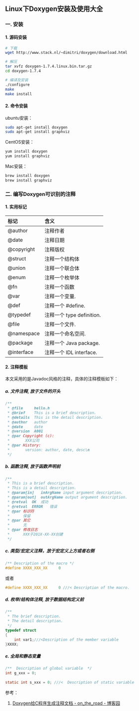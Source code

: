 ## Linux下Doxygen安装及使用大全

### 一. 安装

#### 1. 源码安装
```sh
# 下载
wget http://www.stack.nl/~dimitri/doxygen/download.html

# 解压
tar xvfz doxygen-1.7.4.linux.bin.tar.gz
cd doxygen-1.7.4

# 编译及安装
./configure
make
make install
```

#### 2. 命令安装

ubuntu安装：
```sh
sudo apt-get install doxygen
sudo apt-get install graphviz
```

CentOS安装：
```sh
yum install doxygen
yum install graphviz
```

Mac安装：
```sh
brew install doxygen
brew install graphviz
```

### 二. 编写Doxygen可识别的注释

#### 1. 实用标记

|     标记      |            含义             |
| :--------     | :-----------------------  | 
|  @author      |   注释作者                 |
|  @date        |   注释日期                 |
|  @copyright   |   注释版权                 |
|  @struct      |   注释一个结构体            |
|  @union       |   注释一个联合体            |
|  @enum        |   注释一个枚举体            |
|  @fn          |   注释一个函数              |  
|  @var         |   注释一个变量.             |
|  @def         |   注释一个 #define.         |
|  @typedef     |   注释一个 type definition. |
|  @file        |   注释一个文件.             |
|  @namespace   |   注释一个命名空间.          |
|  @package     |   注释一个 Java package.    |
|  @interface   |   注释一个 IDL interface.   |

#### 2. 注释模板

本文采用的是Javadoc风格的注释，具体的注释模板如下：

##### a. 文件注释, 放于文件的开头

```c
/** 
 * @file     hello.h
 * @brief    This is a brief description. 
 * @details  This is the detail description. 
 * @author   author 
 * @date     date 
 * @version  A001 
 * @par Copyright (c):  
 *       XXX公司 
 * @par History:          
 *       version: author, date, desc\n 
 */
```

##### b. 函数注释, 放于函数声明前

```c
/**
 * This is a brief description.
 * This is a detail description.
 * @param[in]	inArgName input argument description.
 * @param[out]	outArgName output argument description. 
 * @retval	OK	成功
 * @retval	ERROR	错误 
 * @par 标识符
 * 		保留
 * @par 其它
 * 		无
 * @par 修改日志
 * 		XXX于201X-XX-XX创建
 */
```

##### c. 类型/宏定义注释，放于宏定义上方或者右侧

```c
/** Description of the macro */
#define XXXX_XXX_XX		0
```
或者

```c
#define XXXX_XXX_XX		0 ///< Description of the macro.
```

##### d. 枚举/结构体注释, 放于数据结构定义前

```c
/**
 * The brief description.
 * The detail description.
 */
typedef struct
{
	int var1;///<Description of the member variable
}XXXX;
```
##### e. 全局和静态变量

```c
/**  Description of global variable  */
int g_xxx = 0;
 
static int s_xxx = 0; ///<  Description of static variable
```

参考：
1. [Doxygen给C程序生成注释文档 - on_the_road - 博客园](https://www.cnblogs.com/fkpj/p/4537145.html)



